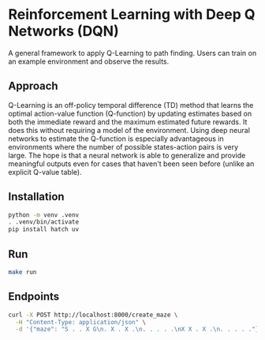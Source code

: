 # Reinforcement Learning with Deep Q Networks (DQN)

A general framework to apply Q-Learning to path finding. Users can train on an example environment and observe the results.


## Approach

Q-Learning is an off-policy temporal difference (TD) method that learns the optimal action-value function (Q-function) by updating estimates based on both the immediate reward and the maximum estimated future rewards. It does this without requiring a model of the environment. Using deep neural networks to estimate the Q-function is especially advantageous in environments where the number of possible states-action pairs is very large. The hope is that a neural network is able to generalize and provide meaningful outputs even for cases that haven't been seen before (unlike an explicit Q-value table).

## Installation

```bash
python -m venv .venv
. .venv/bin/activate
pip install hatch uv
```

## Run

```bash
make run
```

## Endpoints

```bash
curl -X POST http://localhost:8000/create_maze \
  -H "Content-Type: application/json" \
  -d '{"maze": "S . . X G\n. X . X .\n. . . . .\nX X . X .\n. . . . ."}'
```

